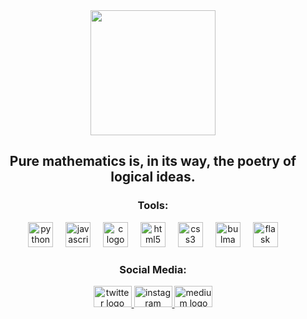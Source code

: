 <!DOCTYPE html>
<html lang="en">

<head>
  <meta charset="UTF-8">
  <meta name="viewport" content="width=device-width, initial-scale=1.0">
  <title>Your Portfolio</title>
  <link rel="stylesheet" href="https://lichess-bio.vercel.app/themes/Carbon/carbon.css">
  <link rel="stylesheet" href="https://cdnjs.cloudflare.com/ajax/libs/font-awesome/6.0.0-beta3/css/all.min.css">
  <link href="https://fonts.googleapis.com/css2?family=Roboto+Condensed:wght@300&display=swap" rel="stylesheet">
  <script src="https://lichess-bio.vercel.app/themes/Carbon/carbon.js"></script>
</head>

<body>

  <div align="center">
    <img height="200" src="https://i.pinimg.com/originals/c1/0e/31/c10e31d576bcafd2bf461d42271e4705.jpg" />
  </div>

  <h2 align="center">Pure mathematics is, in its way, the poetry of logical ideas.</h2>

  <h3 align="center">Tools:</h3>

  <div align="center">
    <img src="https://cdn.jsdelivr.net/gh/devicons/devicon/icons/python/python-original.svg" height="40" alt="python logo" />
    <img width="12" />
    <img src="https://cdn.jsdelivr.net/gh/devicons/devicon/icons/javascript/javascript-original.svg" height="40" alt="javascript logo" />
    <img width="12" />
    <img src="https://cdn.jsdelivr.net/gh/devicons/devicon/icons/c/c-original.svg" height="40" alt="c logo" />
    <img width="12" />
    <img src="https://cdn.jsdelivr.net/gh/devicons/devicon/icons/html5/html5-original.svg" height="40" alt="html5 logo" />
    <img width="12" />
    <img src="https://cdn.jsdelivr.net/gh/devicons/devicon/icons/css3/css3-original.svg" height="40" alt="css3 logo" />
    <img width="12" />
    <img src="https://cdn.jsdelivr.net/gh/devicons/devicon/icons/bulma/bulma-plain.svg" height="40" alt="bulma logo" />
    <img width="12" />
    <img src="https://cdn.jsdelivr.net/gh/devicons/devicon/icons/flask/flask-original.svg" height="40" alt="flask logo" />
  </div>

  <h3 align="center">Social Media:</h3>

  <div align="center">
    <a href="https://twitter.com/untitledmaster0" target="_blank">
      <img src="https://raw.githubusercontent.com/maurodesouza/profile-readme-generator/master/src/assets/icons/social/twitter/default.svg" width="61" height="34" alt="twitter logo" />
    </a>
    <a href="https://www.instagram.com/untitledmaster/" target="_blank">
      <img src="https://raw.githubusercontent.com/maurodesouza/profile-readme-generator/master/src/assets/icons/social/instagram/default.svg" width="61" height="34" alt="instagram logo" />
    </a>
    <a href="https://medium.com/@untitledmaster16" target="_blank">
      <img src="https://raw.githubusercontent.com/maurodesouza/profile-readme-generator/master/src/assets/icons/social/medium/default.svg" width="61" height="34" alt="medium logo" />
    </a>
  </div>

  <!-- Lichess User Widget -->
  <div class="lichess" id="user-info">
    <!-- User information will be displayed here -->
  </div>

  

</body>

</html>
